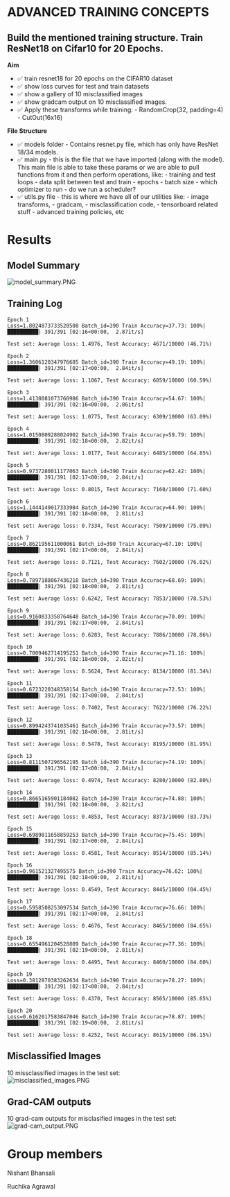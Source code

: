 # ADVANCED TRAINING CONCEPTS

## Build the mentioned training structure. Train ResNet18 on Cifar10 for 20 Epochs.

**Aim**

- ✅ train resnet18 for 20 epochs on the CIFAR10 dataset
- ✅ show loss curves for test and train datasets
- ✅ show a gallery of 10 misclassified images
- ✅ show gradcam output on 10 misclassified images. 
- ✅ Apply these transforms while training:
         - RandomCrop(32, padding=4)
         - CutOut(16x16)



**File Structure**

- ✅ models folder - Contains resnet.py file, which has only have ResNet 18/34 models. 
- ✅ main.py - this is the file that we have imported (along with the model). This main file is able to take these params or we are able to pull functions from it and then perform operations, like:
         - training and test loops
         - data split between test and train
         - epochs
         - batch size
         - which optimizer to run
         - do we run a scheduler?
- ✅ utils.py file - this is where we have all of our utilities like:
        - image transforms,
        - gradcam,
        - misclassification code,
        - tensorboard related stuff
        - advanced training policies, etc

# Results

## Model Summary
![model_summary.PNG](images/model_summary.PNG)

## Training Log

```
Epoch 1
Loss=1.8024873733520508 Batch_id=390 Train Accuracy=37.73: 100%|██████████| 391/391 [02:16<00:00,  2.87it/s]

Test set: Average loss: 1.4976, Test Accuracy: 4671/10000 (46.71%)

Epoch 2
Loss=1.3606120347976685 Batch_id=390 Train Accuracy=49.19: 100%|██████████| 391/391 [02:17<00:00,  2.84it/s]

Test set: Average loss: 1.1067, Test Accuracy: 6059/10000 (60.59%)

Epoch 3
Loss=1.4138081073760986 Batch_id=390 Train Accuracy=54.67: 100%|██████████| 391/391 [02:16<00:00,  2.86it/s]

Test set: Average loss: 1.0775, Test Accuracy: 6309/10000 (63.09%)

Epoch 4
Loss=1.0150809288024902 Batch_id=390 Train Accuracy=59.79: 100%|██████████| 391/391 [02:18<00:00,  2.82it/s]

Test set: Average loss: 1.0177, Test Accuracy: 6485/10000 (64.85%)

Epoch 5
Loss=0.9737280011177063 Batch_id=390 Train Accuracy=62.42: 100%|██████████| 391/391 [02:17<00:00,  2.84it/s]

Test set: Average loss: 0.8015, Test Accuracy: 7160/10000 (71.60%)

Epoch 6
Loss=1.1444149017333984 Batch_id=390 Train Accuracy=64.90: 100%|██████████| 391/391 [02:18<00:00,  2.81it/s]

Test set: Average loss: 0.7334, Test Accuracy: 7509/10000 (75.09%)

Epoch 7
Loss=0.862195611000061 Batch_id=390 Train Accuracy=67.10: 100%|██████████| 391/391 [02:17<00:00,  2.84it/s]

Test set: Average loss: 0.7121, Test Accuracy: 7602/10000 (76.02%)

Epoch 8
Loss=0.7897188067436218 Batch_id=390 Train Accuracy=68.69: 100%|██████████| 391/391 [02:18<00:00,  2.81it/s]

Test set: Average loss: 0.6242, Test Accuracy: 7853/10000 (78.53%)

Epoch 9
Loss=0.9160833358764648 Batch_id=390 Train Accuracy=70.09: 100%|██████████| 391/391 [02:17<00:00,  2.84it/s]

Test set: Average loss: 0.6283, Test Accuracy: 7886/10000 (78.86%)

Epoch 10
Loss=0.7009462714195251 Batch_id=390 Train Accuracy=71.16: 100%|██████████| 391/391 [02:18<00:00,  2.82it/s]

Test set: Average loss: 0.5624, Test Accuracy: 8134/10000 (81.34%)

Epoch 11
Loss=0.6723220348358154 Batch_id=390 Train Accuracy=72.53: 100%|██████████| 391/391 [02:17<00:00,  2.84it/s]

Test set: Average loss: 0.7402, Test Accuracy: 7622/10000 (76.22%)

Epoch 12
Loss=0.8994243741035461 Batch_id=390 Train Accuracy=73.57: 100%|██████████| 391/391 [02:18<00:00,  2.81it/s]

Test set: Average loss: 0.5478, Test Accuracy: 8195/10000 (81.95%)

Epoch 13
Loss=0.8111507296562195 Batch_id=390 Train Accuracy=74.19: 100%|██████████| 391/391 [02:17<00:00,  2.84it/s]

Test set: Average loss: 0.4974, Test Accuracy: 8280/10000 (82.80%)

Epoch 14
Loss=0.8665165901184082 Batch_id=390 Train Accuracy=74.88: 100%|██████████| 391/391 [02:18<00:00,  2.82it/s]

Test set: Average loss: 0.4853, Test Accuracy: 8373/10000 (83.73%)

Epoch 15
Loss=0.6989811658859253 Batch_id=390 Train Accuracy=75.45: 100%|██████████| 391/391 [02:17<00:00,  2.84it/s]

Test set: Average loss: 0.4581, Test Accuracy: 8514/10000 (85.14%)

Epoch 16
Loss=0.961521327495575 Batch_id=390 Train Accuracy=76.62: 100%|██████████| 391/391 [02:18<00:00,  2.81it/s]

Test set: Average loss: 0.4549, Test Accuracy: 8445/10000 (84.45%)

Epoch 17
Loss=0.5958508253097534 Batch_id=390 Train Accuracy=76.66: 100%|██████████| 391/391 [02:17<00:00,  2.84it/s]

Test set: Average loss: 0.4676, Test Accuracy: 8465/10000 (84.65%)

Epoch 18
Loss=0.6554961204528809 Batch_id=390 Train Accuracy=77.36: 100%|██████████| 391/391 [02:19<00:00,  2.81it/s]

Test set: Average loss: 0.4495, Test Accuracy: 8460/10000 (84.60%)

Epoch 19
Loss=0.3812870383262634 Batch_id=390 Train Accuracy=78.27: 100%|██████████| 391/391 [02:17<00:00,  2.84it/s]

Test set: Average loss: 0.4370, Test Accuracy: 8565/10000 (85.65%)

Epoch 20
Loss=0.6162017583847046 Batch_id=390 Train Accuracy=78.87: 100%|██████████| 391/391 [02:19<00:00,  2.81it/s]

Test set: Average loss: 0.4252, Test Accuracy: 8615/10000 (86.15%)
```


## Misclassified Images
10 missclassified images in the test set:          
![misclassified_images.PNG](images/misclassified_images.PNG)

## Grad-CAM outputs
10 grad-cam outputs for misclasified images in the test set:               
![grad-cam_output.PNG](images/gradcam_images.PNG)

# Group members
Nishant Bhansali

Ruchika Agrawal



